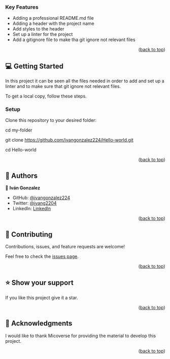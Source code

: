 <a name="readme-top"></a>

<!--
HOW TO USE:
This is an example to demonstrate the ability to use linters, github flow and make a professional repository. 

REQUIRED SECTIONS:
- Table of Contents
- About the Project
  - Built With 
- Getting Started
- Authors 
- Contributing
- Show your support
- Acknowledgements 
OPTIONAL SECTIONS:
- FAQ 

# 📗 Table of Contents

- [📖 About the Project](#about-project)
  - [🛠 Built With](#built-with)
    - [Tech Stack](#tech-stack)
    - [Key Features](#key-features) 
- [💻 Getting Started](#getting-started)
  - [Setup](#setup) 
- [👥 Authors](#authors) 
- [🤝 Contributing](#contributing)
- [⭐️ Show your support](#support)
- [🙏 Acknowledgements](#acknowledgements)
 
 

# 📖 Hello world Microverse <a name="about-project"></a>

Hello world Microverse This is an example to demonstrate the ability to use linters, github flow and make a professional reposotory.

## 🛠 Built With <a name="built-with"></a>

### Tech Stack <a name="tech-stack"></a>

In this project we use HTML for adding a header and CSS for styling it.

<details>
  <summary>Client</summary>
  <ul>
    <li><a href="https://reactjs.org/](https://developer.mozilla.org/es/docs/Web/JavaScript">Javascript</a></li>
  </ul>
</details> 

<!-- Features -->

### Key Features <a name="key-features"></a> 

- Adding a professional README.md file
- Adding a header with the project name
- Add styles to the header
- Set up a linter for the project
- Add a gitignore file to make tha git ignore not relevant files

<p align="right">(<a href="#readme-top">back to top</a>)</p>
 

## 💻 Getting Started <a name="getting-started"></a>

In this project it can be seen all the files needed in order to add and set up a linter and to make sure that git ignore not relevant files.

To get a local copy, follow these steps.

 
### Setup

Clone this repository to your desired folder:
 
  cd my-folder
  
  git clone https://github.com/ivangonzalez224/Hello-world.git
  
  cd Hello-world 
  
<p align="right">(<a href="#readme-top">back to top</a>)</p>

 

## 👥 Authors <a name="authors"></a>
 

👤 **Iván Gonzalez**

- GitHub: [@ivangonzalez224]([https://github.com/githubhandle](https://github.com/ivangonzalez224))
- Twitter: [@ivang2204](https://twitter.com/ivang2204)
- LinkedIn: [LinkedIn](https://linkedin.com/in/iván-gonzalez-robles-957491275)
 
<p align="right">(<a href="#readme-top">back to top</a>)</p>

<!-- FUTURE FEATURES -->

 
## 🤝 Contributing <a name="contributing"></a>

Contributions, issues, and feature requests are welcome!

Feel free to check the [issues page](../../issues/).

<p align="right">(<a href="#readme-top">back to top</a>)</p>
 

## ⭐️ Show your support <a name="support"></a>
 
If you like this project give it a star.

<p align="right">(<a href="#readme-top">back to top</a>)</p>

<!-- ACKNOWLEDGEMENTS -->

## 🙏 Acknowledgments <a name="acknowledgements"></a> 
 
I would like to thank Micoverse for providing the material to develop this project. 

<p align="right">(<a href="#readme-top">back to top</a>)</p>

 
 
